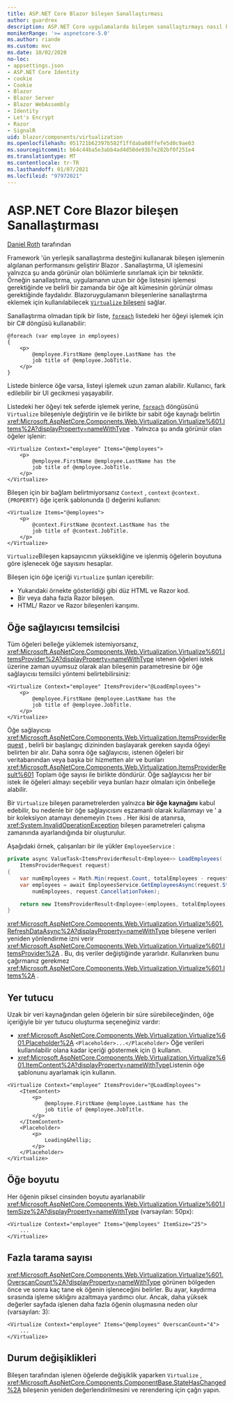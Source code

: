 ```yaml
---
title: ASP.NET Core Blazor bileşen Sanallaştırması
author: guardrex
description: ASP.NET Core uygulamalarda bileşen sanallaştırmayı nasıl kullanacağınızı öğrenin Blazor .
monikerRange: '>= aspnetcore-5.0'
ms.author: riande
ms.custom: mvc
ms.date: 10/02/2020
no-loc:
- appsettings.json
- ASP.NET Core Identity
- cookie
- Cookie
- Blazor
- Blazor Server
- Blazor WebAssembly
- Identity
- Let's Encrypt
- Razor
- SignalR
uid: blazor/components/virtualization
ms.openlocfilehash: 051721b62397b582f1ffdaba08ffefe5d0c9ae03
ms.sourcegitcommit: b64c44ba5e3abb4ad4d50de93b7e282bf0f251e4
ms.translationtype: MT
ms.contentlocale: tr-TR
ms.lasthandoff: 01/07/2021
ms.locfileid: "97972021"
---
```

# <a name="aspnet-core-no-locblazor-component-virtualization"></a>ASP.NET Core Blazor bileşen Sanallaştırması

[Daniel Roth](https://github.com/danroth27) tarafından

Framework 'ün yerleşik sanallaştırma desteğini kullanarak bileşen işlemenin algılanan performansını geliştirir Blazor . Sanallaştırma, UI işlemesini yalnızca şu anda görünür olan bölümlerle sınırlamak için bir tekniktir. Örneğin sanallaştırma, uygulamanın uzun bir öğe listesini işlemesi gerektiğinde ve belirli bir zamanda bir öğe alt kümesinin görünür olması gerektiğinde faydalıdır. Blazoruygulamanın bileşenlerine sanallaştırma eklemek için kullanılabilecek [ `Virtualize` bileşeni](xref:Microsoft.AspNetCore.Components.Web.Virtualization.Virtualize%601) sağlar.

Sanallaştırma olmadan tipik bir liste, [`foreach`](/dotnet/csharp/language-reference/keywords/foreach-in) listedeki her öğeyi işlemek için bir C# döngüsü kullanabilir:

```razor
@foreach (var employee in employees)
{
    <p>
        @employee.FirstName @employee.LastName has the 
        job title of @employee.JobTitle.
    </p>
}
```

Listede binlerce öğe varsa, listeyi işlemek uzun zaman alabilir. Kullanıcı, fark edilebilir bir UI gecikmesi yaşayabilir.

Listedeki her öğeyi tek seferde işlemek yerine, [`foreach`](/dotnet/csharp/language-reference/keywords/foreach-in) döngüsünü `Virtualize` bileşeniyle değiştirin ve ile birlikte bir sabit öğe kaynağı belirtin <xref:Microsoft.AspNetCore.Components.Web.Virtualization.Virtualize%601.Items%2A?displayProperty=nameWithType> . Yalnızca şu anda görünür olan öğeler işlenir:

```razor
<Virtualize Context="employee" Items="@employees">
    <p>
        @employee.FirstName @employee.LastName has the 
        job title of @employee.JobTitle.
    </p>
</Virtualize>
```

Bileşen için bir bağlam belirtmiyorsanız `Context` , `context` `@context.{PROPERTY}` öğe içerik şablonunda () değerini kullanın:

```razor
<Virtualize Items="@employees">
    <p>
        @context.FirstName @context.LastName has the 
        job title of @context.JobTitle.
    </p>
</Virtualize>
```

`Virtualize`Bileşen kapsayıcının yüksekliğine ve işlenmiş öğelerin boyutuna göre işlenecek öğe sayısını hesaplar.

Bileşen için öğe içeriği `Virtualize` şunları içerebilir:

* Yukarıdaki örnekte gösterildiği gibi düz HTML ve Razor kod.
* Bir veya daha fazla Razor bileşen.
* HTML/ Razor ve Razor bileşenleri karışımı.

## <a name="item-provider-delegate"></a>Öğe sağlayıcısı temsilcisi

Tüm öğeleri belleğe yüklemek istemiyorsanız, <xref:Microsoft.AspNetCore.Components.Web.Virtualization.Virtualize%601.ItemsProvider%2A?displayProperty=nameWithType> istenen öğeleri istek üzerine zaman uyumsuz olarak alan bileşenin parametresine bir öğe sağlayıcısı temsilci yöntemi belirtebilirsiniz:

```razor
<Virtualize Context="employee" ItemsProvider="@LoadEmployees">
    <p>
        @employee.FirstName @employee.LastName has the 
        job title of @employee.JobTitle.
    </p>
</Virtualize>
```

Öğe sağlayıcısı <xref:Microsoft.AspNetCore.Components.Web.Virtualization.ItemsProviderRequest> , belirli bir başlangıç dizininden başlayarak gereken sayıda öğeyi belirten bir alır. Daha sonra öğe sağlayıcısı, istenen öğeleri bir veritabanından veya başka bir hizmetten alır ve bunları <xref:Microsoft.AspNetCore.Components.Web.Virtualization.ItemsProviderResult%601> Toplam öğe sayısı ile birlikte döndürür. Öğe sağlayıcısı her bir istek ile öğeleri almayı seçebilir veya bunları hazır olmaları için önbelleğe alabilir.

Bir `Virtualize` bileşen parametrelerden yalnızca **bir öğe kaynağını** kabul edebilir, bu nedenle bir öğe sağlayıcısını eşzamanlı olarak kullanmayı ve ' a bir koleksiyon atamayı denemeyin `Items` . Her ikisi de atanırsa, <xref:System.InvalidOperationException> bileşen parametreleri çalışma zamanında ayarlandığında bir oluşturulur.

Aşağıdaki örnek, çalışanları bir ile yükler `EmployeeService` :

```csharp
private async ValueTask<ItemsProviderResult<Employee>> LoadEmployees(
    ItemsProviderRequest request)
{
    var numEmployees = Math.Min(request.Count, totalEmployees - request.StartIndex);
    var employees = await EmployeesService.GetEmployeesAsync(request.StartIndex, 
        numEmployees, request.CancellationToken);

    return new ItemsProviderResult<Employee>(employees, totalEmployees);
}
```

<xref:Microsoft.AspNetCore.Components.Web.Virtualization.Virtualize%601.RefreshDataAsync%2A?displayProperty=nameWithType> bileşene verileri yeniden yönlendirme izni verir <xref:Microsoft.AspNetCore.Components.Web.Virtualization.Virtualize%601.ItemsProvider%2A> . Bu, dış veriler değiştiğinde yararlıdır. Kullanırken bunu çağırmanız gerekmez <xref:Microsoft.AspNetCore.Components.Web.Virtualization.Virtualize%601.Items%2A> .

## <a name="placeholder"></a>Yer tutucu

Uzak bir veri kaynağından gelen öğelerin bir süre sürebileceğinden, öğe içeriğiyle bir yer tutucu oluşturma seçeneğiniz vardır:

* <xref:Microsoft.AspNetCore.Components.Web.Virtualization.Virtualize%601.Placeholder%2A> `<Placeholder>...</Placeholder>` Öğe verileri kullanılabilir olana kadar içeriği göstermek için () kullanın.
* <xref:Microsoft.AspNetCore.Components.Web.Virtualization.Virtualize%601.ItemContent%2A?displayProperty=nameWithType>Listenin öğe şablonunu ayarlamak için kullanın.

```razor
<Virtualize Context="employee" ItemsProvider="@LoadEmployees">
    <ItemContent>
        <p>
            @employee.FirstName @employee.LastName has the 
            job title of @employee.JobTitle.
        </p>
    </ItemContent>
    <Placeholder>
        <p>
            Loading&hellip;
        </p>
    </Placeholder>
</Virtualize>
```

## <a name="item-size"></a>Öğe boyutu

Her öğenin piksel cinsinden boyutu ayarlanabilir <xref:Microsoft.AspNetCore.Components.Web.Virtualization.Virtualize%601.ItemSize%2A?displayProperty=nameWithType> (varsayılan: 50px):

```razor
<Virtualize Context="employee" Items="@employees" ItemSize="25">
    ...
</Virtualize>
```

## <a name="overscan-count"></a>Fazla tarama sayısı

<xref:Microsoft.AspNetCore.Components.Web.Virtualization.Virtualize%601.OverscanCount%2A?displayProperty=nameWithType> görünen bölgeden önce ve sonra kaç tane ek öğenin işleneceğini belirler. Bu ayar, kaydırma sırasında işleme sıklığını azaltmaya yardımcı olur. Ancak, daha yüksek değerler sayfada işlenen daha fazla öğenin oluşmasına neden olur (varsayılan: 3):

```razor
<Virtualize Context="employee" Items="@employees" OverscanCount="4">
    ...
</Virtualize>
```

## <a name="state-changes"></a>Durum değişiklikleri

Bileşen tarafından işlenen öğelerde değişiklik yaparken `Virtualize` , <xref:Microsoft.AspNetCore.Components.ComponentBase.StateHasChanged%2A> bileşenin yeniden değerlendirilmesini ve rerendering için çağrı yapın.
